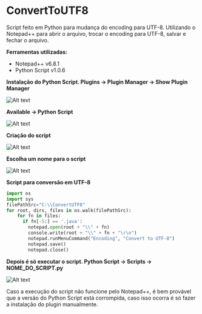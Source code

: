 # ConvertToUTF8

Script feito em Python para mudança do encoding para UTF-8. Utilizando o Notepad++ para abrir o arquivo, trocar o encoding para UTF-8, salvar e fechar o arquivo.

**Ferramentas utilizadas:**
* Notepad++ v6.8.1
* Python Script v1.0.6

**Instalação do Python Script. Plugins -> Plugin Manager -> Show Plugin Manager**

![Alt text](https://cloud.githubusercontent.com/assets/8262095/10605044/f5aac02e-76fe-11e5-8ae9-77c53928ec71.png "Plugin Manager")

**Available -> Python Script**

![Alt text](https://cloud.githubusercontent.com/assets/8262095/10605097/68828096-76ff-11e5-855e-2924c4557e2a.png "Python Script")

**Criação do script**

![Alt text](https://cloud.githubusercontent.com/assets/8262095/10605213/37365f3e-7700-11e5-8ae7-9784b296f146.png "New Script")

**Escolha um nome para o script**

![Alt text](https://cloud.githubusercontent.com/assets/8262095/10605215/37800b52-7700-11e5-9d98-a7a921d91189.png "convert.py")

**Script para conversão em UTF-8**
```python
import os
import sys
filePathSrc="C:\\ConvertUTF8"
for root, dirs, files in os.walk(filePathSrc):
    for fn in files:
      if fn[-5:] == '.java':
        notepad.open(root + "\\" + fn)
        console.write(root + "\\" + fn + "\r\n")
        notepad.runMenuCommand("Encoding", "Convert to UTF-8")
        notepad.save()
        notepad.close()
```

**Depois é só executar o script. Python Script -> Scripts -> NOME_DO_SCRIPT.py**

![Alt text](https://cloud.githubusercontent.com/assets/8262095/10605214/374525be-7700-11e5-8553-70d0b320c142.png "convert.py")

Caso a execução do script não funcione pelo Notepad++, é bem provável que a versão do Python Script está corrompida, caso isso ocorra é só fazer a instalação do plugin manualmente.
